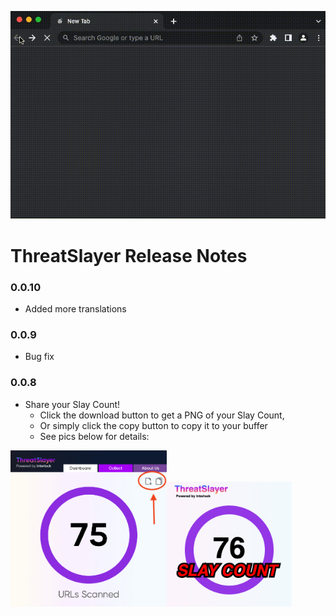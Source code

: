 ![](./how_to_pin.gif)

# ThreatSlayer Release Notes

### 0.0.10

-   Added more translations

### 0.0.9

-   Bug fix

### 0.0.8

-   Share your Slay Count!
    -   Click the download button to get a PNG of your Slay Count,
    -   Or simply click the copy button to copy it to your buffer
    -   See pics below for details:

<img src="slay_count_icons.png" align="left" width="250" height="250"/>
<img src="SlayCount.png" style="margin-top: 50px" align="left" width="200" height="200"/>
